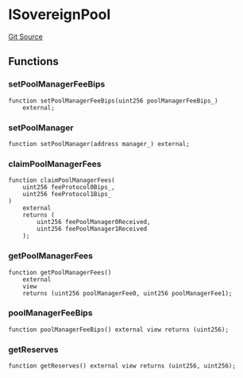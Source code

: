 # ISovereignPool

[Git Source](https://github.com/ArrakisFinance/arrakis-modular/blob/main/src/interfaces/ISovereignPool.sol)

## Functions

### setPoolManagerFeeBips

```solidity
function setPoolManagerFeeBips(uint256 poolManagerFeeBips_)
    external;
```

### setPoolManager

```solidity
function setPoolManager(address manager_) external;
```

### claimPoolManagerFees

```solidity
function claimPoolManagerFees(
    uint256 feeProtocol0Bips_,
    uint256 feeProtocol1Bips_
)
    external
    returns (
        uint256 feePoolManager0Received,
        uint256 feePoolManager1Received
    );
```

### getPoolManagerFees

```solidity
function getPoolManagerFees()
    external
    view
    returns (uint256 poolManagerFee0, uint256 poolManagerFee1);
```

### poolManagerFeeBips

```solidity
function poolManagerFeeBips() external view returns (uint256);
```

### getReserves

```solidity
function getReserves() external view returns (uint256, uint256);
```
